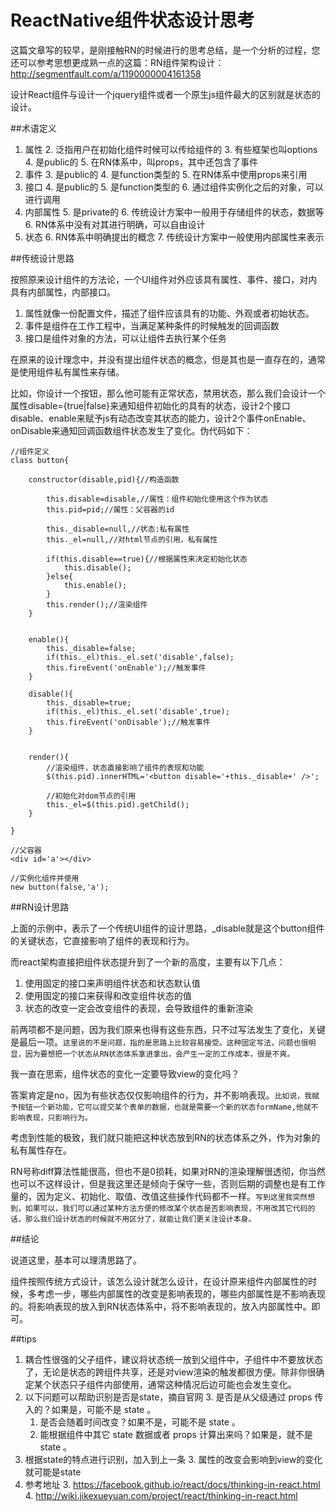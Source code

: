 # ReactNative组件状态设计思考


这篇文章写的较早，是刚接触RN的时候进行的思考总结，是一个分析的过程，您还可以参考思想更成熟一点的这篇：RN组件架构设计：http://segmentfault.com/a/1190000004161358

设计React组件与设计一个jquery组件或者一个原生js组件最大的区别就是状态的设计。

##术语定义
1. 属性 
	2. 泛指用户在初始化组件时候可以传给组件的
	3. 有些框架也叫options
	4. 是public的
	5. 在RN体系中，叫props，其中还包含了事件
2. 事件
	3. 是public的
	4. 是function类型的
	5. 在RN体系中使用props来引用
3. 接口
	4. 是public的
	5. 是function类型的
	6. 通过组件实例化之后的对象，可以进行调用
4. 内部属性
	5. 是private的
	6. 传统设计方案中一般用于存储组件的状态，数据等
	6. RN体系中没有对其进行明确，可以自由设计 
5. 状态
	6. RN体系中明确提出的概念 
	7. 传统设计方案中一般使用内部属性来表示


##传统设计思路

按照原来设计组件的方法论，一个UI组件对外应该具有属性、事件、接口，对内具有内部属性，内部接口。

1. 属性就像一份配置文件，描述了组件应该具有的功能、外观或者初始状态。
2. 事件是组件在工作工程中，当满足某种条件的时候触发的回调函数
3. 接口是组件对象的方法，可以让组件去执行某个任务

在原来的设计理念中，并没有提出组件状态的概念，但是其也是一直存在的，通常是使用组件私有属性来存储。

比如，你设计一个按钮，那么他可能有正常状态，禁用状态，那么我们会设计一个属性disable={true|false}来通知组件初始化的具有的状态，设计2个接口disable、enable来赋予js有动态改变其状态的能力，设计2个事件onEnable、onDisable来通知回调函数组件状态发生了变化。伪代码如下：

```
//组件定义
class button{

	constructor(disable,pid){//构造函数
	
		this.disable=disable,//属性：组件初始化使用这个作为状态
		this.pid=pid;//属性：父容器的id
		
		this._disable=null,//状态:私有属性
		this._el=null,//对html节点的引用，私有属性

		if(this.disable==true){//根据属性来决定初始化状态
			this.disable();
		}else{
			this.enable();
		}
		this.render();//渲染组件
	}
		
	
	enable(){
		this._disable=false;
		if(this._el)this._el.set('disable',false);
		this.fireEvent('onEnable');//触发事件
	}
	
	disable(){
		this._disable=true;
		if(this._el)this._el.set('disable',true);
		this.fireEvent('onDisable');//触发事件
	}
	
	
	render(){
		//渲染组件，状态直接影响了组件的表现和功能
		$(this.pid).innerHTML='<button disable='+this._disable+' />';
		
		//初始化对dom节点的引用
		this._el=$(this.pid).getChild();
	}
	
}

//父容器
<div id='a'></div>

//实例化组件并使用
new button(false,'a');

```

##RN设计思路

上面的示例中，表示了一个传统UI组件的设计思路，_disable就是这个button组件的关键状态，它直接影响了组件的表现和行为。

而react架构直接把组件状态提升到了一个新的高度，主要有以下几点：

1. 使用固定的接口来声明组件状态和状态默认值
2. 使用固定的接口来获得和改变组件状态的值
2. 状态的改变一定会改变组件的表现，会导致组件的重新渲染

前两项都不是问题，因为我们原来也得有这些东西，只不过写法发生了变化，关键是最后一项。`这里说的不是问题，指的是思路上比较容易接受。这种固定写法，问题也很明显，因为要想把一个状态从RN状态体系拿进拿出，会产生一定的工作成本，很是不爽。`

我一直在思索，组件状态的变化一定要导致view的变化吗？

答案肯定是no，因为有些状态仅仅影响组件的行为，并不影响表现。`比如说，我赋予按钮一个新功能，它可以提交某个表单的数据，也就是需要一个新的状态formName,他就不影响表现，只影响行为。`

考虑到性能的极致，我们就只能把这种状态放到RN的状态体系之外，作为对象的私有属性存在。

RN号称diff算法性能很高，但也不是0损耗，如果对RN的渲染理解很透彻，你当然也可以不这样设计，但是我这里还是倾向于保守一些，否则后期的调整也是有工作量的，因为定义、初始化、取值、改值这些操作代码都不一样。`写到这里我突然想到，如果可以，我们可以通过某种方法方便的修改某个状态是否影响表现，不用改其它代码的话，那么我们设计状态的时候就不用区分了，就能让我们更关注设计本身。`


##结论

说道这里，基本可以理清思路了。

组件按照传统方式设计，该怎么设计就怎么设计，在设计原来组件内部属性的时候，多考虑一步，哪些内部属性的改变是影响表现的，哪些内部属性是不影响表现的。将影响表现的放入到RN状态体系中，将不影响表现的，放入内部属性中。即可。

##tips
1. 耦合性很强的父子组件，建议将状态统一放到父组件中，子组件中不要放状态了，无论是状态的跨组件共享，还是对view渲染的触发都很方便。除非你很确定某个状态只子组件内部使用，通常这种情况后边可能也会发生变化。
2. 以下问题可以帮助识别是否是state，摘自官网
	3. 是否是从父级通过 props 传入的？如果是，可能不是 state 。
	1. 是否会随着时间改变？如果不是，可能不是 state 。
	1. 能根据组件中其它 state 数据或者 props 计算出来吗？如果是，就不是 state 。
2. 根据state的特点进行识别，加入到上一条
	3. 属性的改变会影响到view的变化就可能是state
2. 参考地址
	3. https://facebook.github.io/react/docs/thinking-in-react.html
	4. http://wiki.jikexueyuan.com/project/react/thinking-in-react.html










